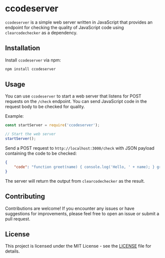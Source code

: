 # ccodeserver

`ccodeserver` is a simple web server written in JavaScript that provides an endpoint for checking the quality of JavaScript code using `clearcodechecker` as a dependency.

## Installation

Install `ccodeserver` via npm:

```bash
npm install ccodeserver
```

## Usage

You can use `ccodeserver` to start a web server that listens for POST requests on the `/check` endpoint. You can send JavaScript code in the request body to be checked for quality.

Example:

```javascript
const startServer = require('ccodeserver');

// Start the web server
startServer();
```

Send a POST request to `http://localhost:3000/check` with JSON payload containing the code to be checked:

```json
{
    "code": "function greet(name) { console.log('Hello, ' + name); } greet('World');"
}
```

The server will return the output from `clearcodechecker` as the result.

## Contributing

Contributions are welcome! If you encounter any issues or have suggestions for improvements, please feel free to open an issue or submit a pull request.

## License

This project is licensed under the MIT License - see the [LICENSE](LICENSE) file for details.
